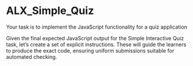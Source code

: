 # ALX_Simple_Quiz

Your task is to implement the JavaScript functionality for a quiz application

Given the final expected JavaScript output for the Simple Interactive Quiz task, let’s create a set of explicit instructions. These will guide the learners to produce the exact code, ensuring uniform submissions suitable for automated checking.